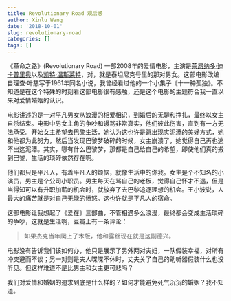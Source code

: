 ```yaml
---
title: Revolutionary Road 观后感
author: Xinlu Wang
date: '2018-10-01'
slug: revolutionary-road
categories: []
tags: []
---
```


《革命之路》(Revolutionary Road) 一部2008年的爱情电影，主演是[莱昂纳多·迪卡普里奥](https://zh.wikipedia.org/wiki/%E8%8E%B1%E6%98%82%E7%BA%B3%E5%A4%9A%C2%B7%E8%BF%AA%E5%8D%A1%E6%99%AE%E9%87%8C%E5%A5%A5)以及[凯特·温斯莱特](https://zh.wikipedia.org/wiki/%E5%87%AF%E7%89%B9%C2%B7%E6%B8%A9%E6%96%AF%E8%8E%B1%E7%89%B9)，对，就是泰坦尼克号里的那对男女。这部电影改编自理查·叶慈写于1961年同名小说，我曾经看过他的一个小集子《十一种孤独》。不知道是在这个特殊的时刻看这部电影很有感触，还是这个电影的主题符合我一直以来对爱情婚姻的认识。

电影讲述的是一对平凡男女从浪漫的相爱相识，到婚后的无聊和挣扎，最终以女主自杀结束。电影中男女主角的争吵和谩骂非常真实，他们彼此伤害，直到有一方无法承受。开始女主希望去巴黎生活，她认为这也许是跳出现实泥潭的美好方式，她和他都为此努力，然后当发现巴黎梦破碎的时候，女主崩溃了，她觉得自己再也逃不出这泥潭。其实，哪有什么巴黎梦，那都是自己给自己的希望，即使他们真的搬到巴黎，生活的琐碎依然存在啊。 

他们都只是平凡人，有着平凡人的烦恼，就像生活中的你我。女主是个不知名的小演员，男主是个公司小职员。男主每天在骂自己的老板，觉得自己怀才不遇，但是当得知可以有升职加薪的机会时，就放弃了去巴黎追逐理想的机会。王小波说，人最大的痛苦就是对自己无能的愤怒。这也许就是平凡人的宿命。

这部电影让我想起了《爱在》三部曲，不管相遇多么浪漫，最终都会变成生活琐碎的争吵，这就是生活啊，豆瓣上有一条评论：

> 如果杰克当年爬上了木版，他和露丝现在就是这副德兴。

电影没有告诉我们该如何办，他只是展示了另外两对夫妇，一队假装幸福，对所有冲突避而不谈；另一对则是夫人喋喋不休时，丈夫关了自己的助听器假装什么也没听见。但这样难道不是比男主和女主更可悲吗？

我们对爱情和婚姻的追求到底是什么样的？如何才能避免死气沉沉的婚姻？我不知道。


